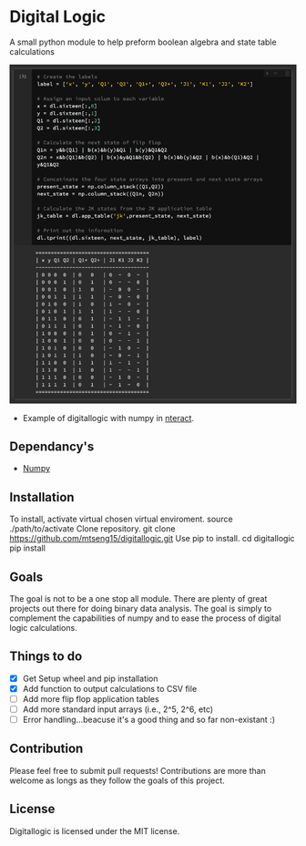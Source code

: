 # Digital Logic
A small python module to help preform boolean algebra and state table calculations

![Example](/images/example2.png)
* Example of digitallogic with numpy in [nteract](https://nteract.io/).

## Dependancy's
 - [Numpy](https://docs.scipy.org/doc/numpy/reference/index.html)

## Installation
To install, activate virtual chosen virtual enviroment.
    source ./path/to/activate
Clone repository.
    git clone https://github.com/mtseng15/digitallogic.git
Use pip to install.
    cd digitallogic
    pip install

## Goals
The goal is not to be a one stop all module. There are plenty of great projects out there for doing binary data analysis. The goal is simply to complement the capabilities of numpy and to ease the process of digital logic calculations. 

## Things to do
- [x] Get Setup wheel and pip installation
- [x] Add function to output calculations to CSV file
- [ ] Add more flip flop application tables
- [ ] Add more standard input arrays (i.e., 2^5, 2^6, etc)
- [ ] Error handling...beacuse it's a good thing and so far non-existant :)

## Contribution
Please feel free to submit pull requests! Contributions are more than welcome as longs as they follow the goals of this project.


## License
Digitallogic is licensed under the MIT license. 

